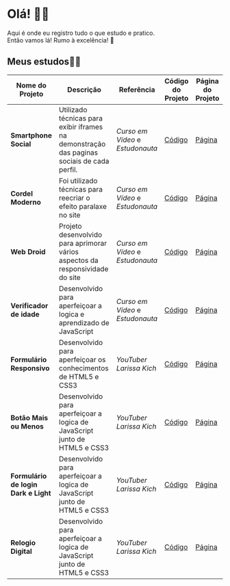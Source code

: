 # Olá! 👋🤓

Aqui é onde eu registro tudo o que estudo e pratico.<br>
Então vamos lá! Rumo à excelência! 🚀

## Meus estudos👨‍💻

| Nome do Projeto | Descrição | Referência | Código do Projeto | Página do Projeto |
| --- | --- | --- | --- | --- |
| **Smartphone Social** | Utilizado técnicas para exibir iframes na demonstração das paginas sociais de cada perfil. | *Curso em Vídeo* e *Estudonauta* | [Código](https://github.com/RafaelNikolasPuggi/My_Learning/tree/main/Estudonauta%20-%20Curso%20em%20V%C3%ADdeo/HTML5%20e%20CSS3/Desafios/Des_15_Projeto_Social) | [Página](https://rafaelnikolaspuggi.github.io/My_Learning/Estudonauta%20-%20Curso%20em%20V%C3%ADdeo/HTML5%20e%20CSS3/Desafios/Des_15_Projeto_Social/) 
| **Cordel Moderno** | Foi utilizado técnicas para reecriar o efeito paralaxe no site | *Curso em Vídeo* e *Estudonauta* |[Código](https://github.com/RafaelNikolasPuggi/My_Learning/tree/main/Estudonauta%20-%20Curso%20em%20V%C3%ADdeo/HTML5%20e%20CSS3/Desafios/Des_12_Projeto_cordel) | [Página](https://rafaelnikolaspuggi.github.io/My_Learning/Estudonauta%20-%20Curso%20em%20V%C3%ADdeo/HTML5%20e%20CSS3/Desafios/Des_12_Projeto_cordel/) |
|**Web Droid** | Projeto desenvolvido para aprimorar vários aspectos da responsividade do site  | *Curso em Vídeo* e *Estudonauta* | [Código](https://github.com/RafaelNikolasPuggi/My_Learning/tree/main/Estudonauta%20-%20Curso%20em%20V%C3%ADdeo/HTML5%20e%20CSS3/Desafios/Des_10_Projeto_web_droid) | [Página](https://rafaelnikolaspuggi.github.io/My_Learning/Estudonauta%20-%20Curso%20em%20V%C3%ADdeo/HTML5%20e%20CSS3/Desafios/Des_10_Projeto_web_droid/) |
|**Verificador de idade**| Desenvolvido para aperfeiçoar a logica e aprendizado de JavaScript | *Curso em Vídeo* e *Estudonauta* | [Código](https://github.com/RafaelNikolasPuggi/My_Learning/tree/main/Estudonauta%20-%20Curso%20em%20V%C3%ADdeo/Estudos%20JS/ex015) | [Página](https://rafaelnikolaspuggi.github.io/My_Learning/Estudonauta%20-%20Curso%20em%20V%C3%ADdeo/Estudos%20JS/ex015/) |
| **Formulário Responsivo** | Desenvolvido para aperfeiçoar os conhecimentos de HTML5 e CSS3 | *YouTuber Larissa Kich* | [Código](https://github.com/RafaelNikolasPuggi/My_Learning/tree/main/Youtube/Larissakich/Formulario%20Responsivo) | [Página](https://rafaelnikolaspuggi.github.io/My_Learning/Youtube/Larissakich/Formulario%20Responsivo/) |
| **Botão Mais ou Menos** | Desenvolvido para aperfeiçoar a logica de JavaScript junto de HTML5 e CSS3 | *YouTuber Larissa Kich* | [Código](https://github.com/RafaelNikolasPuggi/My_Learning/tree/main/Youtube/Larissakich/Bot%C3%A3o%20mais%20ou%20menos) | [Página](https://rafaelnikolaspuggi.github.io/My_Learning/Youtube/Larissakich/Bot%C3%A3o%20mais%20ou%20menos//) 
| **Formulário de login Dark e Light** | Desenvolvido para aperfeiçoar a logica de JavaScript junto de HTML5 e CSS3 | *YouTuber Larissa Kich* | [Código](https://github.com/RafaelNikolasPuggi/My_Learning/tree/main/Youtube/Larissakich/Formulario%20Responsivo) | [Página](https://rafaelnikolaspuggi.github.io/My_Learning/Youtube/Larissakich/Formul%C3%A1rio%20DARK%20e%20LIGHT/assents/) |
| **Relogio Digital** | Desenvolvido para aperfeiçoar a logica de JavaScript junto de HTML5 e CSS3 | *YouTuber Larissa Kich* | [Código](https://github.com/RafaelNikolasPuggi/My_Learning/tree/main/Youtube/Larissakich/Rel%C3%B3gio%20Digital) | [Página](https://rafaelnikolaspuggi.github.io/My_Learning/Youtube/Larissakich/Rel%C3%B3gio%20Digital/) |

